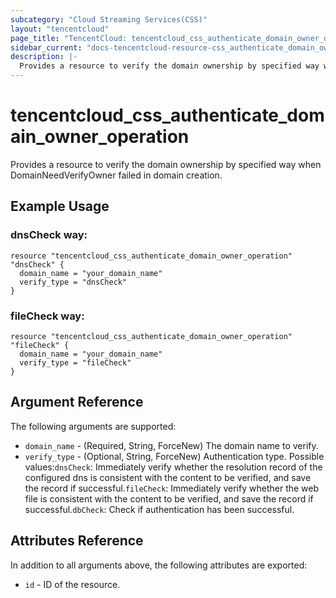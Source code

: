 ```yaml
---
subcategory: "Cloud Streaming Services(CSS)"
layout: "tencentcloud"
page_title: "TencentCloud: tencentcloud_css_authenticate_domain_owner_operation"
sidebar_current: "docs-tencentcloud-resource-css_authenticate_domain_owner_operation"
description: |-
  Provides a resource to verify the domain ownership by specified way when DomainNeedVerifyOwner failed in domain creation.
---
```


# tencentcloud_css_authenticate_domain_owner_operation

Provides a resource to verify the domain ownership by specified way when DomainNeedVerifyOwner failed in domain creation.

## Example Usage

### dnsCheck way:

```hcl
resource "tencentcloud_css_authenticate_domain_owner_operation" "dnsCheck" {
  domain_name = "your_domain_name"
  verify_type = "dnsCheck"
}
```

### fileCheck way:

```hcl
resource "tencentcloud_css_authenticate_domain_owner_operation" "fileCheck" {
  domain_name = "your_domain_name"
  verify_type = "fileCheck"
}
```

## Argument Reference

The following arguments are supported:

* `domain_name` - (Required, String, ForceNew) The domain name to verify.
* `verify_type` - (Optional, String, ForceNew) Authentication type. Possible values:`dnsCheck`: Immediately verify whether the resolution record of the configured dns is consistent with the content to be verified, and save the record if successful.`fileCheck`: Immediately verify whether the web file is consistent with the content to be verified, and save the record if successful.`dbCheck`: Check if authentication has been successful.

## Attributes Reference

In addition to all arguments above, the following attributes are exported:

* `id` - ID of the resource.



